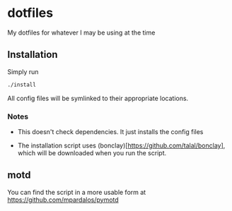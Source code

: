 # dotfiles
My dotfiles for whatever I may be using at the time

## Installation

Simply run
``` sh
./install
```

All config files will be symlinked to their appropriate locations.

### Notes

* This doesn't check dependencies. It just installs the config files

* The installation script uses (bonclay)[https://github.com/talal/bonclay],
which will be downloaded when you run the script.

## motd

You can find the script in a more usable form at
<https://github.com/mpardalos/pymotd>
